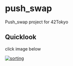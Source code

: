 # push_swap
Push_swap project for 42Tokyo

## Quicklook

click image below

[![sorting](https://img.youtube.com/vi/tnozz0sX1m0/0.jpg)](https://youtu.be/tnozz0sX1m0)
